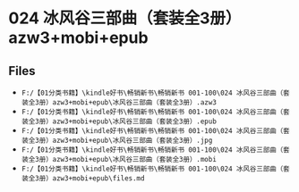 # 024 冰风谷三部曲（套装全3册）azw3+mobi+epub

## Files

- `F:/【01分类书籍】\kindle好书\畅销新书\畅销新书 001-100\024 冰风谷三部曲（套装全3册）azw3+mobi+epub\冰风谷三部曲（套装全3册）.azw3`
- `F:/【01分类书籍】\kindle好书\畅销新书\畅销新书 001-100\024 冰风谷三部曲（套装全3册）azw3+mobi+epub\冰风谷三部曲（套装全3册）.epub`
- `F:/【01分类书籍】\kindle好书\畅销新书\畅销新书 001-100\024 冰风谷三部曲（套装全3册）azw3+mobi+epub\冰风谷三部曲（套装全3册）.jpg`
- `F:/【01分类书籍】\kindle好书\畅销新书\畅销新书 001-100\024 冰风谷三部曲（套装全3册）azw3+mobi+epub\冰风谷三部曲（套装全3册）.mobi`
- `F:/【01分类书籍】\kindle好书\畅销新书\畅销新书 001-100\024 冰风谷三部曲（套装全3册）azw3+mobi+epub\files.md`
